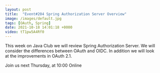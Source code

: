 ```yaml
---
layout: post
title:  "Event#204 Spring Authorization Server Overview"
image: /images/default.jpg
tags: [OAuth, Spring]
date: 2021-10-18 14:01:18 +0000
video: tT1pw5A4Rf0
---
```


This week on Java Club we will review Spring Authorization Server. We will consider the differences between OAuth and OIDC. In addition we will look at the improvements in OAuth 2.1.

Join us next Thursday, at 10:00 Online

